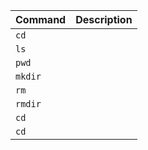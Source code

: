 | Command | Description |
|---------|-------------|
| `cd`    |             |
| `ls`    |             |
| `pwd`   |             |
| `mkdir`    |             |
| `rm`    |             |
| `rmdir`    |             |
| `cd`    |             |
| `cd`    |             |

